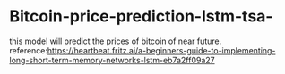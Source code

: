 # Bitcoin-price-prediction-lstm-tsa-
this model will predict the prices of bitcoin of near future. reference:https://heartbeat.fritz.ai/a-beginners-guide-to-implementing-long-short-term-memory-networks-lstm-eb7a2ff09a27
